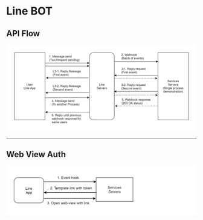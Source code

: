 Line BOT
========

API Flow
--------

<img src="https://raw.githubusercontent.com/yidas/web-service-architectures/master/chatbot/line/api-flow.png" />

---

Web View Auth
-------------

<img src="https://raw.githubusercontent.com/yidas/web-service-architectures/master/chatbot/line/chatbot-line-webview.png" />
